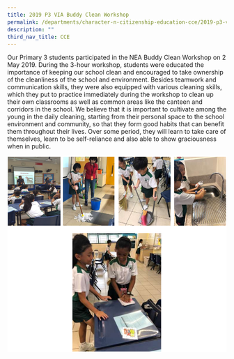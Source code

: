 ```yaml
---
title: 2019 P3 VIA Buddy Clean Workshop
permalink: /departments/character-n-citizenship-education-cce/2019-p3-via-buddy-clean-workshop/
description: ""
third_nav_title: CCE
---
```

Our Primary 3 students participated in the NEA Buddy Clean Workshop on 2 May 2019. During the 3-hour workshop, students were educated the importance of keeping our school clean and encouraged to take ownership of the cleanliness of the school and environment. Besides teamwork and communication skills, they were also equipped with various cleaning skills, which they put to practice immediately during the workshop to clean up their own classrooms as well as common areas like the canteen and corridors in the school. We believe that it is important to cultivate among the young in the daily cleaning, starting from their personal space to the school environment and community, so that they form good habits that can benefit them throughout their lives. Over some period, they will learn to take care of themselves, learn to be self-reliance and also able to show graciousness when in public.

![](/images/2019%20P3%20VIA.png)